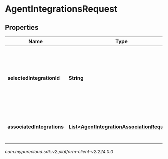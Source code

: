 # AgentIntegrationsRequest


## Properties

| Name | Type | Description | Notes |
| ------------ | ------------- | ------------- | ------------- |
| **selectedIntegrationId** | **String** | The ID of the integration selected for the agent. If not set, no integration will be used for the agent |  [optional] |
| **associatedIntegrations** | [**List&lt;AgentIntegrationAssociationRequest&gt;**](AgentIntegrationAssociationRequest) | The list of integrations associated with the agent |  |




_com.mypurecloud.sdk.v2:platform-client-v2:224.0.0_
